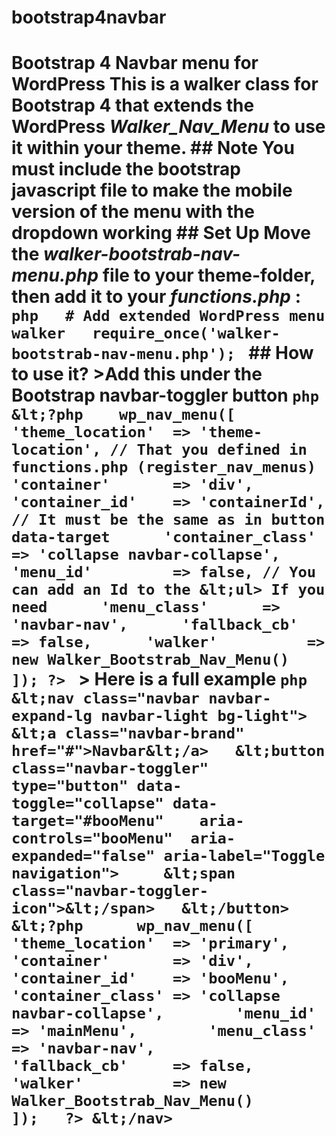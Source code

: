 # bootstrap4navbar
# Bootstrap 4 Navbar menu for WordPress This is a walker class for **Bootstrap 4** that extends the WordPress _**Walker_Nav_Menu**_  to use it within your theme. ## Note You must include the bootstrap javascript file to make the mobile version of the menu with the dropdown working ## Set Up Move the _**walker-bootstrab-nav-menu.php**_ file to your theme-folder, then add it to your  _**functions.php**_ : ```php   # Add extended WordPress menu walker   require_once('walker-bootstrab-nav-menu.php'); ``` ## How to use it? >Add this under the **Bootstrap** navbar-toggler button ```php &lt;?php    wp_nav_menu([      'theme_location'  => 'theme-location', // That you defined in functions.php (register_nav_menus)      'container'       => 'div',      'container_id'    => 'containerId', // It must be the same as in button data-target      'container_class' => 'collapse navbar-collapse',      'menu_id'         => false, // You can add an Id to the &lt;ul> If you need      'menu_class'      => 'navbar-nav',      'fallback_cb'     => false,      'walker'          => new Walker_Bootstrab_Nav_Menu()    ]); ?> ``` > Here is a full example ```php &lt;nav class="navbar navbar-expand-lg navbar-light bg-light">   &lt;a class="navbar-brand" href="#">Navbar&lt;/a>   &lt;button class="navbar-toggler" type="button" data-toggle="collapse" data-target="#booMenu"    aria-controls="booMenu"  aria-expanded="false" aria-label="Toggle navigation">     &lt;span class="navbar-toggler-icon">&lt;/span>   &lt;/button>   &lt;?php      wp_nav_menu([        'theme_location'  => 'primary',        'container'       => 'div',        'container_id'    => 'booMenu',        'container_class' => 'collapse navbar-collapse',        'menu_id'         => 'mainMenu',        'menu_class'      => 'navbar-nav',        'fallback_cb'     => false,        'walker'          => new Walker_Bootstrab_Nav_Menu()      ]);   ?> &lt;/nav> ```
